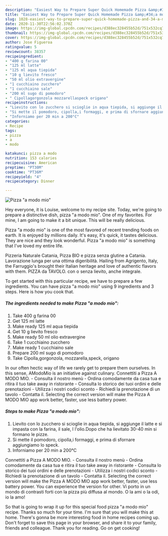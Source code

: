 ```yaml
---
description: "Easiest Way to Prepare Super Quick Homemade Pizza &amp;#34;a modo mio&amp;#34;"
title: "Easiest Way to Prepare Super Quick Homemade Pizza &amp;#34;a modo mio&amp;#34;"
slug: 1028-easiest-way-to-prepare-super-quick-homemade-pizza-and-34-a-modo-mio-and-34
date: 2020-11-30T22:56:02.370Z
image: https://img-global.cpcdn.com/recipes/d388ec328455b52d/751x532cq70/pizza-a-modo-mio-recipe-main-photo.jpg
thumbnail: https://img-global.cpcdn.com/recipes/d388ec328455b52d/751x532cq70/pizza-a-modo-mio-recipe-main-photo.jpg
cover: https://img-global.cpcdn.com/recipes/d388ec328455b52d/751x532cq70/pizza-a-modo-mio-recipe-main-photo.jpg
author: Jose Figueroa
ratingvalue: 5
reviewcount: 38357
recipeingredient:
- "400 g farina 00"
- "125 ml latte"
- "125 ml aqua tiepida"
- "10 g lievito fresco"
- "50 ml olio extravergine"
- "1 cucchiaino zucchero"
- "1 cucchiaino sale"
- "200 ml sugo di pomodoro"
- " Cipollagorgonzola mozzarellaspeck origano"
recipeinstructions:
- "Lievito con lo zucchero si scioglie in aqua tiepida, si aggiunge il latte e si impasta con la farina, il sale, l l&#39;olio.Dopo che ha lievitato 30-40 min si formano le pizze."
- "Si mette il pomodoro, cipolla,i formaggi, e prima di sfornare aggiungiamo lo speck."
- "Inforniamo per 20 min a 200°C"
categories:
- Recipe
tags:
- pizza
- a
- modo

katakunci: pizza a modo 
nutrition: 153 calories
recipecuisine: American
preptime: "PT30M"
cooktime: "PT36M"
recipeyield: "4"
recipecategory: Dinner

---
```



![Pizza &#34;a modo mio&#34;](https://img-global.cpcdn.com/recipes/d388ec328455b52d/751x532cq70/pizza-a-modo-mio-recipe-main-photo.jpg)

Hey everyone, it is Louise, welcome to my recipe site. Today, we're going to prepare a distinctive dish, pizza &#34;a modo mio&#34;. One of my favorites. For mine, I am going to make it a bit unique. This will be really delicious.

Pizza &#34;a modo mio&#34; is one of the most favored of recent trending foods on earth. It is enjoyed by millions daily. It's easy, it's quick, it tastes delicious. They are nice and they look wonderful. Pizza &#34;a modo mio&#34; is something that I've loved my entire life.

Pizzeria Naturale Catania, Pizza BIO e pizza senza glutine a Catania. Lavorazione lunga per una ottima digeribilità. Hailing from Agrigento, Italy, the Farruggio&#39;s brought their Italian heritage and love of authentic flavors with them. PIZZA da TAVOLO. con o senza lievito, anche integrale.


To get started with this particular recipe, we have to prepare a few ingredients. You can have pizza &#34;a modo mio&#34; using 9 ingredients and 3 steps. Here is how you cook that.

<!--inarticleads1-->

##### The ingredients needed to make Pizza &#34;a modo mio&#34;:

1. Take 400 g farina 00
1. Get 125 ml latte
1. Make ready 125 ml aqua tiepida
1. Get 10 g lievito fresco
1. Make ready 50 ml olio extravergine
1. Take 1 cucchiaino zucchero
1. Make ready 1 cucchiaino sale
1. Prepare 200 ml sugo di pomodoro
1. Take  Cipolla,gorgonzola, mozzarella,speck, origano


In our often hectic way of life we rarely get to prepare them ourselves. In this sense, AModoMio is an initiative against culinary. Connettiti a Pizza A MODO MIO. - Consulta il nostro menù - Ordina comodamente da casa tua e ritira il tuo take away in ristorante - Consulta lo storico dei tuoi ordini e delle prenotazioni - Utilizza i nostri codici sconto - Richiedi la prenotazione di un tavolo - Contatta il. Selecting the correct version will make the Pizza A MODO MIO app work better, faster, use less battery power. 

<!--inarticleads2-->

##### Steps to make Pizza &#34;a modo mio&#34;:

1. Lievito con lo zucchero si scioglie in aqua tiepida, si aggiunge il latte e si impasta con la farina, il sale, l l&#39;olio.Dopo che ha lievitato 30-40 min si formano le pizze.
1. Si mette il pomodoro, cipolla,i formaggi, e prima di sfornare aggiungiamo lo speck.
1. Inforniamo per 20 min a 200°C


Connettiti a Pizza A MODO MIO. - Consulta il nostro menù - Ordina comodamente da casa tua e ritira il tuo take away in ristorante - Consulta lo storico dei tuoi ordini e delle prenotazioni - Utilizza i nostri codici sconto - Richiedi la prenotazione di un tavolo - Contatta il. Selecting the correct version will make the Pizza A MODO MIO app work better, faster, use less battery power. You can experience the version for other. Vi porto in un mondo di contrasti forti con la pizza più diffusa al mondo. O la ami o la odi, io la amo! 

So that is going to wrap it up for this special food pizza &#34;a modo mio&#34; recipe. Thanks so much for your time. I'm sure that you will make this at home. There's gonna be more interesting food in home recipes coming up. Don't forget to save this page in your browser, and share it to your family, friends and colleague. Thank you for reading. Go on get cooking!

